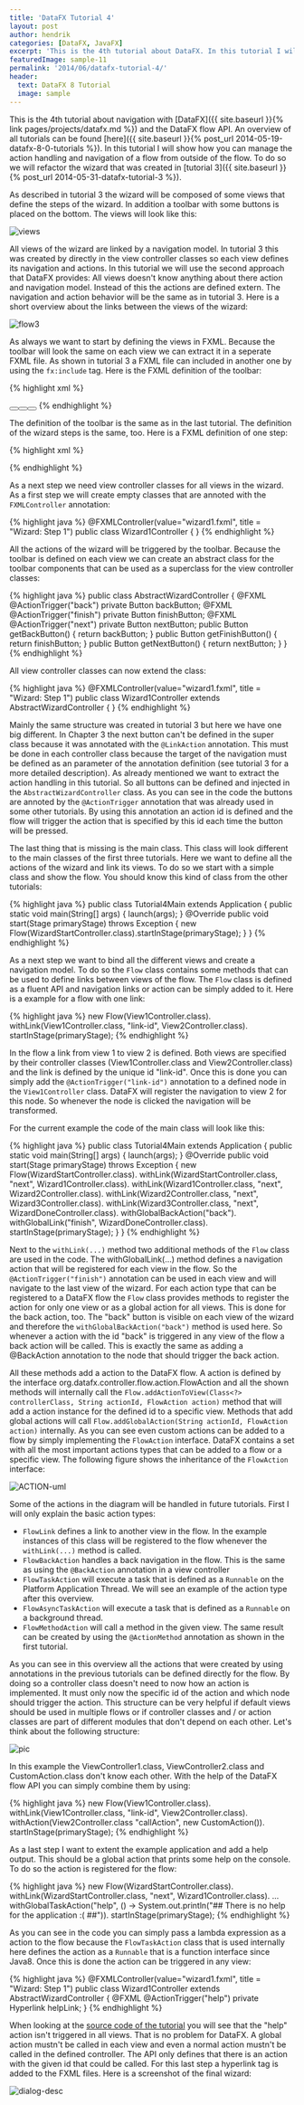 ```yaml
---
title: 'DataFX Tutorial 4'
layout: post
author: hendrik
categories: [DataFX, JavaFX]
excerpt: 'This is the 4th tutorial about DataFX. In this tutorial I will show how you can manage central actions and navigation of a flow.'
featuredImage: sample-11
permalink: '2014/06/datafx-tutorial-4/'
header:
  text: DataFX 8 Tutorial
  image: sample
---
```

This is the 4th tutorial about navigation with [DataFX]({{ site.baseurl }}{% link pages/projects/datafx.md %}) and the DataFX flow API. An overview of all tutorials can be found [here]({{ site.baseurl }}{% post_url 2014-05-19-datafx-8-0-tutorials %}). In this tutorial I will show how you can manage the action handling and navigation of a flow from outside of the flow. To do so we will refactor the wizard that was created in [tutorial 3]({{ site.baseurl }}{% post_url 2014-05-31-datafx-tutorial-3 %}).

As described in tutorial 3 the wizard will be composed of some views that define the steps of the wizard. In addition a toolbar with some buttons is placed on the bottom. The views will look like this:

![views](/assets/posts/guigarage-legacy/views.png)

All views of the wizard are linked by a navigation model. In tutorial 3 this was created by directly in the view controller classes so each view defines its navigation and actions. In this tutorial we will use the second approach that DataFX provides: All views doesn't know anything about there action and navigation model. Instead of this the actions are defined extern. The navigation and action behavior will be the same as in tutorial 3. Here is a short overview about the links between the views of the wizard:

![flow3](/assets/posts/guigarage-legacy/flow3.png)

As always we want to start by defining the views in FXML. Because the toolbar will look the same on each view we can extract it in a seperate FXML file. As shown in tutorial 3 a FXML file can included in another one by using the `fx:include` tag. Here is the FXML definition of the toolbar:

{% highlight xml %}
<?xml version="1.0" encoding="UTF-8"?>
<?import java.lang.*?>
<?import java.util.*?>
<?import javafx.geometry.*?>
<?import javafx.scene.control.*?>
<?import javafx.scene.layout.*?>
<?import javafx.scene.paint.*?>
<hbox alignment="CENTER_RIGHT" maxheight="-Infinity" maxwidth="1.7976931348623157E308" minheight="-Infinity" minwidth="-Infinity" prefheight="-1.0" prefwidth="-1.0" spacing="12.0" style="-fx-background-color: darkgray;" xmlns="http://javafx.com/javafx/8" xmlns:fx="http://javafx.com/fxml/1">
<children>
  <button fx:id="backButton" mnemonicparsing="false" text="Back">
  </button><button fx:id="nextButton" mnemonicparsing="false" text="Next">
  </button><button fx:id="finishButton" mnemonicparsing="false" text="Finish">
</button></children>
<padding>
  <insets bottom="12.0" left="12.0" right="12.0" top="12.0" />
</padding>
</hbox>
{% endhighlight %}

The definition of the toolbar is the same as in the last tutorial. The definition of the wizard steps is the same, too. Here is a FXML definition of one step:

{% highlight xml %}
<?xml version="1.0" encoding="UTF-8"?>
<?import javafx.scene.text.*?>
<?import java.lang.*?>
<?import java.util.*?>
<?import javafx.geometry.*?>
<?import javafx.scene.control.*?>
<?import javafx.scene.layout.*?>
<?import javafx.scene.paint.*?>
<borderpane prefheight="240.0" prefwidth="400.0" xmlns="http://javafx.com/javafx/8" xmlns:fx="http://javafx.com/fxml/1">
      <bottom>
          <fx:include source="actionBar.fxml" />
      </bottom>
      <center>
          <stackpane maxheight="1.7976931348623157E308" maxwidth="1.7976931348623157E308" borderpane.alignment="CENTER">
              <children>
                  <label text="Welcome!">
                      <stackpane.margin>
                          <insets bottom="32.0" left="32.0" right="32.0" top="32.0" />
                      </stackpane.margin>
                      <font>
                          <font size="24.0">
                      </font>
                  </font></label>
              </children>
          </stackpane>
      </center>
</borderpane>
{% endhighlight %}

As a next step we need view controller classes for all views in the wizard. As a first step we will create empty classes that are annoted with the `FXMLController` annotation:

{% highlight java %}
@FXMLController(value="wizard1.fxml", title = "Wizard: Step 1")
public class Wizard1Controller {
}
{% endhighlight %}

All the actions of the wizard will be triggered by the toolbar. Because the toolbar is defined on each view we can create an abstract class for the toolbar components that can be used as a superclass for the view controller classes:

{% highlight java %}
public class AbstractWizardController {
    @FXML
    @ActionTrigger("back")
    private Button backButton;
    @FXML
    @ActionTrigger("finish")
    private Button finishButton;
    @FXML
    @ActionTrigger("next")
    private Button nextButton;
    public Button getBackButton() {
        return backButton;
    }
    public Button getFinishButton() {
        return finishButton;
    }
    public Button getNextButton() {
        return nextButton;
    }
}
{% endhighlight %}

All view controller classes can now extend the class:

{% highlight java %}
@FXMLController(value="wizard1.fxml", title = "Wizard: Step 1")
public class Wizard1Controller extends AbstractWizardController {
}
{% endhighlight %}

Mainly the same structure was created in tutorial 3 but here we have one big different. In Chapter 3 the next button can't be defined in the super class because  it was annotated with the `@LinkAction` annotation. This must be done in each controller class because the target of the navigation must be defined as an parameter of the annotation definition (see tutorial 3 for a more detailed description). As already mentioned we want to extract the action handling in this tutorial. So all buttons can be defined and injected in the `AbstractWizardController` class. As you can see in the code the buttons are annoted by the `@ActionTrigger` annotation that was already used in some other tutorials. By using this annotation an action id is defined and the flow will trigger the action that is specified by this id each time the button will be pressed. 

The last thing that is missing is the main class. This class will look different to the main classes of the first three tutorials. Here we want to define all the actions of the wizard and link its views. To do so we start with a simple class and show the flow. You should know this kind of class from the other tutorials:

{% highlight java %}
public class Tutorial4Main extends Application {
    public static void main(String[] args) {
        launch(args);
    }
    @Override
    public void start(Stage primaryStage) throws Exception {
        new Flow(WizardStartController.class).startInStage(primaryStage);
    }
}
{% endhighlight %}

As a next step we want to bind all the different views and create a navigation model. To do so the `Flow` class contains some methods that can be used to define links between views of the flow. The `Flow` class is defined as a fluent API and navigation links or action can be simply added to it. Here is a example for a flow with one link:

{% highlight java %}
new Flow(View1Controller.class).
withLink(View1Controller.class, "link-id", View2Controller.class).
startInStage(primaryStage);
{% endhighlight %}

In the flow a link from view 1 to view 2 is defined. Both views are specified by their controller classes (View1Controller.class and View2Controller.class) and the link is defined by the unique id "link-id". Once this is done you can simply add the `@ActionTrigger("link-id")` annotation to a defined node in the `View1Controller` class. DataFX will register the navigation to view 2 for this node. So whenever the node is clicked the navigation will be transformed.

For the current example the code of the main class will look like this:

{% highlight java %}
public class Tutorial4Main extends Application {
    public static void main(String[] args) {
        launch(args);
    }
    @Override
    public void start(Stage primaryStage) throws Exception {
        new Flow(WizardStartController.class).
                withLink(WizardStartController.class, "next", Wizard1Controller.class).
                withLink(Wizard1Controller.class, "next", Wizard2Controller.class).
                withLink(Wizard2Controller.class, "next", Wizard3Controller.class).
                withLink(Wizard3Controller.class, "next", WizardDoneController.class).
                withGlobalBackAction("back").
                withGlobalLink("finish", WizardDoneController.class).
                startInStage(primaryStage);
    }
}
{% endhighlight %}

Next to the `withLink(...)` method two additional methods of the `Flow` class are used in the code. The withGlobalLink(...) method defines a navigation action that will be registered for each view in the flow. So the `@ActionTrigger("finish")` annotation can be used in each view and will navigate to the last view of the wizard. For each action type that can be registered to a DataFX flow the `Flow` class provides methods to register the action for only one view or as a global action for all views. This is done for the back action, too. The "back" button is visible on each view of the wizard and therefore the `withGlobalBackAction("back")` method is used here. So whenever a action with the id "back" is triggered in any view of the flow a back action will be called. This is exactly the same as adding a @BackAction annotation to the node that should trigger the back action.

All these methods add a action to the DataFX flow. A action is defined by the interface org.datafx.controller.flow.action.FlowAction and all the shown methods will internally call the `Flow.addActionToView(Class<?> controllerClass, String actionId, FlowAction action)` method that will add a action instance for the defined id to a specific view. Methods that add global actions will call `Flow.addGlobalAction(String actionId, FlowAction action)` internally. As you can see even custom actions can be added to a flow by simply implementing the `FlowAction` interface. DataFX contains a set with all the most important actions types that can be added to a flow or a specific view. The following figure shows the inheritance of the `FlowAction` interface:

![ACTION-uml](/assets/posts/guigarage-legacy/ACTION-uml.png)

Some of the actions in the diagram will be handled in future tutorials. First I will only explain the basic action types:

* `FlowLink` defines a link to another view in the flow. In the example instances of this class will be registered to the flow whenever the `withLink(...)` method is called.
* `FlowBackAction` handles a back navigation in the flow. This is the same as using the `@BackAction` annotation in a view controller
* `FlowTaskAction` will execute a task that is defined as a `Runnable` on the Platform Application Thread. We will see an example of the action type after this overview.
* `FlowAsyncTaskAction` will execute a task that is defined as a `Runnable` on a background thread.
* `FlowMethodAction` will call a method in the given view. The same result can be created by using the `@ActionMethod` annotation as shown in the first tutorial.

As you can see in this overview all the actions that were created by using annotations in the previous tutorials can be defined directly for the flow. By doing so a controller class doesn't need to now how an action is implemented. It must only now the specific id of the action and which node should trigger the action. This structure can be very helpful if default views should be used in multiple flows or if controller classes and / or action classes are part of different modules that don't depend on each other. Let's think about the following structure:

![pic](/assets/posts/guigarage-legacy/Bildschirmfoto-2014-06-08-um-22.03.20.tiff)

In this example the ViewController1.class, ViewController2.class and CustomAction.class don't know each other. With the help of the DataFX flow API you can simply combine them by using:

{% highlight java %}
new Flow(View1Controller.class).
withLink(View1Controller.class, "link-id", View2Controller.class).
withAction(View2Controller.class "callAction", new CustomAction()).
startInStage(primaryStage);
{% endhighlight %}

As a last step I want to extent the example application and add a help output. This should be a global action that prints some help on the console. To do so the action is registered for the flow:

{% highlight java %}
new Flow(WizardStartController.class).
withLink(WizardStartController.class, "next", Wizard1Controller.class).
...
withGlobalTaskAction("help", () -> System.out.println("## There is no help for the application :( ##")).
startInStage(primaryStage);
{% endhighlight %}

As you can see in the code you can simply pass a lambda expression as a action to the flow because the `FlowTaskAction` class that is used internally here defines the action as a `Runnable` that is a function interface since Java8.
Once this is done the action can be triggered in any view:

{% highlight java %}
@FXMLController(value="wizard1.fxml", title = "Wizard: Step 1")
public class Wizard1Controller extends AbstractWizardController {
    @FXML
    @ActionTrigger("help")
    private Hyperlink helpLink;
}
{% endhighlight %}

When looking at the [source code of the tutorial](https://bitbucket.org/datafx/datafx/src/7c6009a86ac83709855bd75e9f795b68747756f4/datafx-tutorial4/?at=default) you will see that the "help" action isn't triggered in all views. That is no problem for DataFX. A global action mustn't be called in each view and even a normal action mustn't be called in the defined controller. The API only defines that there is an action with the given id that could be called. For this last step a hyperlink tag is added to the FXML files. Here is a screenshot of the final wizard:

![dialog-desc](/assets/posts/guigarage-legacy/dialog-desc.png)
